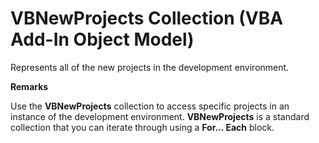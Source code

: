
# VBNewProjects Collection (VBA Add-In Object Model)

Represents all of the new projects in the development environment.

 **Remarks**

Use the  **VBNewProjects** collection to access specific projects in an instance of the development environment. **VBNewProjects** is a standard collection that you can iterate through using a **For… Each** block.

